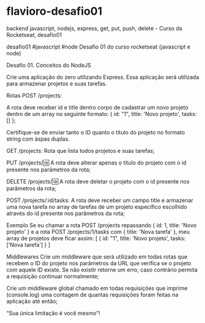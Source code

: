 # flavioro-desafio01
backend javascript, nodejs, express, get, put, push, delete - Curso da Rocketseat, desafio01

desafio01 #javascript #node
Desafio 01 do curso rocketseat (javascript e node)

Desafio 01. Conceitos do NodeJS

Crie uma aplicação do zero utilizando Express. 
Essa aplicação será utilizada para armazenar projetos e suas tarefas. 

Rotas POST /projects: 

A rota deve receber id e title dentro corpo de cadastrar um novo projeto dentro de um array no seguinte formato: 
  { id: "1", title: 'Novo projeto', tasks: [] }; 
  
  Certifique-se de enviar tanto o ID quanto o título do projeto no formato string com àspas duplas. 
  
  GET /projects: Rota que lista todos projetos e suas tarefas; 
  
  PUT /projects/🆔 A rota deve alterar apenas o título do projeto com o id presente nos parâmetros da rota; 
  
  DELETE /projects/🆔 A rota deve deletar o projeto com o id presente nos parâmetros da rota; 
  
  POST /projects/:id/tasks: A rota deve receber um campo title e armazenar uma nova tarefa no array de tarefas de um projeto específico escolhido através do id presente nos parâmetros da rota; 
  
  Exemplo Se eu chamar a rota POST /projects repassando { id: 1, title: 'Novo projeto' } e a rota POST /projects/1/tasks com { title: 'Nova tarefa' }, meu array de projetos deve ficar assim: 
    [ { id: "1", title: 'Novo projeto', tasks: ['Nova tarefa'] } ] 
    
  Middlewares Crie um middleware que será utilizado em todas rotas que recebem o ID do projeto nos parâmetros da URL que verifica se o projeto com aquele ID existe. Se não existir retorne um erro, caso contrário permita a requisição continuar normalmente; 
  
  Crie um middleware global chamado em todas requisições que imprime (console.log) uma contagem de quantas requisições foram feitas na aplicação até então; 
  
  “Sua única limitação é você mesmo”!
